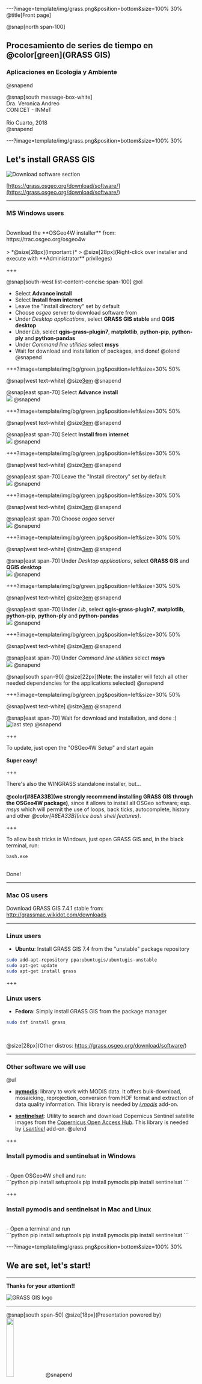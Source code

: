 ---?image=template/img/grass.png&position=bottom&size=100% 30%
@title[Front page]

@snap[north span-100]
<br>
<h2>Procesamiento de series de tiempo en @color[green](GRASS GIS)</h2>
<h3>Aplicaciones en Ecologia y Ambiente</h3>
@snapend

@snap[south message-box-white]
<br>Dra. Veronica Andreo<br>CONICET - INMeT<br><br>Rio Cuarto, 2018<br>
@snapend

---?image=template/img/grass.png&position=bottom&size=100% 30%

## Let's install GRASS GIS

![Download software section](assets/img/grass_gis_download_software.png)

[https://grass.osgeo.org/download/software/](https://grass.osgeo.org/download/software/)

---

### MS Windows users
<br>
Download the **OSGeo4W installer** from: https://trac.osgeo.org/osgeo4w
<br><br>
> *@size[28px](Important:)*
> @size[28px](Right-click over installer and execute with **Administrator** privileges)

+++

@snap[south-west list-content-concise span-100]
@ol
- Select **Advance install**
- Select **Install from internet**
- Leave the "Install directory" set by default
- Choose *osgeo* server to download software from
- Under *Desktop applications*, select **GRASS GIS stable** and **QGIS desktop**
- Under *Lib*, select **qgis-grass-plugin7**, **matplotlib**, **python-pip**, **python-ply** and **python-pandas** 
- Under *Command line utilities* select **msys**
- Wait for download and installation of packages, and done!
@olend
@snapend

+++?image=template/img/bg/green.jpg&position=left&size=30% 50%

@snap[west text-white]
@size[3em](1.)
@snapend

@snap[east span-70]
Select **Advance install**
<br>
<img src="assets/img/osgeo4w_step_1.png">
@snapend

+++?image=template/img/bg/green.jpg&position=left&size=30% 50%

@snap[west text-white]
@size[3em](2.)
@snapend

@snap[east span-70]
Select **Install from internet**
<br>
<img src="assets/img/osgeo4w_step_2.png">
@snapend

+++?image=template/img/bg/green.jpg&position=left&size=30% 50%

@snap[west text-white]
@size[3em](3.)
@snapend

@snap[east span-70]
Leave the "Install directory" set by default
<br>
<img src="assets/img/osgeo4w_step_3.png">
@snapend

+++?image=template/img/bg/green.jpg&position=left&size=30% 50%

@snap[west text-white]
@size[3em](4.)
@snapend

@snap[east span-70]
Choose *osgeo* server
<br>
<img src="assets/img/osgeo4w_step_4.png">
@snapend

+++?image=template/img/bg/green.jpg&position=left&size=30% 50%

@snap[west text-white]
@size[3em](5.)
@snapend

@snap[east span-70]
Under *Desktop applications*, select **GRASS GIS** and **QGIS desktop**
<br>
<img src="assets/img/osgeo4w_step_5.png">
@snapend

+++?image=template/img/bg/green.jpg&position=left&size=30% 50%

@snap[west text-white]
@size[3em](6.)
@snapend

@snap[east span-70]
Under *Lib*, select **qgis-grass-plugin7**, **matplotlib**, **python-pip**, **python-ply** and **python-pandas** 
<br>
<img src="assets/img/osgeo4w_step_6.png">
@snapend

+++?image=template/img/bg/green.jpg&position=left&size=30% 50%

@snap[west text-white]
@size[3em](7.)
@snapend

@snap[east span-70]
Under *Command line utilities* select **msys**
<br>
<img src="assets/img/osgeo4w_step_7.png">
@snapend
<br>

@snap[south span-90]
@size[22px](**Note**: the installer will fetch all other needed dependencies for the applications selected)
@snapend

+++?image=template/img/bg/green.jpg&position=left&size=30% 50%

@snap[west text-white]
@size[3em](8.)
@snapend

@snap[east span-70]
Wait for download and installation, and done :)
<br>
![last step](assets/img/osgeo4w_step_10.png)
@snapend

+++

To update, just open the "OSGeo4W Setup" and start again
<br><br>
**Super easy!**

+++

There's also the WINGRASS standalone installer, but...
<br><br>
**@color[#8EA33B](we strongly recommend installing GRASS GIS through the OSGeo4W package)**, since it allows to install all OSGeo software; esp. *msys* which will permit the use of loops, back ticks, autocomplete, history and other *@color[#8EA33B](nice bash shell features)*.

+++

To allow bash tricks in Windows, just open GRASS GIS and, in the black terminal, run:
<br>
```
bash.exe
```
<br>
Done!

---

### Mac OS users

Download GRASS GIS 7.4.1 stable from: <http://grassmac.wikidot.com/downloads>

---

### Linux users

- **Ubuntu**: Install GRASS GIS 7.4 from the "unstable" package repository

```bash
sudo add-apt-repository ppa:ubuntugis/ubuntugis-unstable
sudo apt-get update
sudo apt-get install grass
```

+++

### Linux users

- **Fedora**: Simply install GRASS GIS from the package manager

```bash
sudo dnf install grass
```
<br>

@size[28px](Other distros: https://grass.osgeo.org/download/software/)

---

### Other software we will use

@ul
- **[pymodis](http://www.pymodis.org/)**: library to work with MODIS data. It offers bulk-download, mosaicking, reprojection, conversion from HDF format and extraction of data quality information. This library is needed by *[i.modis](https://grass.osgeo.org/grass74/manuals/addons/i.modis.html)* add-on.

- **[sentinelsat](https://github.com/sentinelsat/sentinelsat)**: Utility to search and download Copernicus Sentinel satellite images from the [Copernicus Open Access Hub](https://scihub.copernicus.eu/). This library is needed by *[i.sentinel](https://grass.osgeo.org/grass74/manuals/addons/i.sentinel.html)* add-on.
@ulend

+++

### Install pymodis and sentinelsat in Windows
<br>
- Open OSGeo4W shell and run:

<br>
```python
pip install setuptools
pip install pymodis
pip install sentinelsat
```

+++

### Install pymodis and sentinelsat in Mac and Linux
<br>
- Open a terminal and run 

<br>
```python
pip install setuptools
pip install pymodis
pip install sentinelsat
```

---?image=template/img/grass.png&position=bottom&size=100% 30%

## **We are set, let's start!**

---

**Thanks for your attention!!**

![GRASS GIS logo](assets/img/grass_logo_alphab.png)

---

@snap[south span-50]
@size[18px](Presentation powered by)
<br>
<a href="https://gitpitch.com/">
<img src="assets/img/gitpitch_logo.png" width="20%"></a>
@snapend
